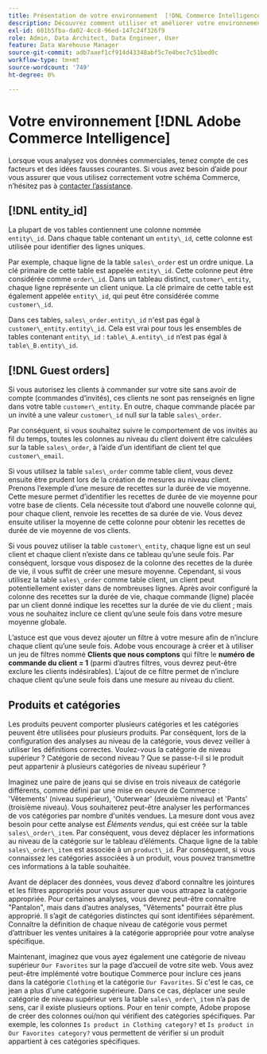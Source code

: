 ```yaml
---
title: Présentation de votre environnement  [!DNL Commerce Intelligence]
description: Découvrez comment utiliser et améliorer votre environnement  [!DNL Commerce Intelligence] .
exl-id: 601b5fba-da02-4cc8-96ed-147c24f326f9
role: Admin, Data Architect, Data Engineer, User
feature: Data Warehouse Manager
source-git-commit: adb7aaef1cf914d43348abf5c7e4bec7c51bed0c
workflow-type: tm+mt
source-wordcount: '749'
ht-degree: 0%

---
```


# Votre environnement [!DNL Adobe Commerce Intelligence]

Lorsque vous analysez vos données commerciales, tenez compte de ces facteurs et des idées fausses courantes. Si vous avez besoin d’aide pour vous assurer que vous utilisez correctement votre schéma Commerce, n’hésitez pas à [contacter l’assistance](https://experienceleague.adobe.com/docs/commerce-knowledge-base/kb/troubleshooting/miscellaneous/mbi-service-policies.html?lang=fr).

## [!DNL entity\_id]

La plupart de vos tables contiennent une colonne nommée `entity\_id`. Dans chaque table contenant un `entity\_id`, cette colonne est utilisée pour identifier des lignes uniques.

Par exemple, chaque ligne de la table `sales\_order` est un ordre unique. La clé primaire de cette table est appelée `entity\_id`. Cette colonne peut être considérée comme `order\_id`. Dans un tableau distinct, `customer\_entity`, chaque ligne représente un client unique. La clé primaire de cette table est également appelée `entity\_id`, qui peut être considérée comme `customer\_id`.

Dans ces tables, `sales\_order.entity\_id` n&#39;est pas égal à `customer\_entity.entity\_id`. Cela est vrai pour tous les ensembles de tables contenant `entity\_id` : `table\_A.entity\_id` n’est pas égal à `table\_B.entity\_id`.

## [!DNL Guest orders]

Si vous autorisez les clients à commander sur votre site sans avoir de compte (commandes d’invités), ces clients ne sont pas renseignés en ligne dans votre table `customer\_entity`. En outre, chaque commande placée par un invité a une valeur `customer\_id` null sur la table `sales\_order`.

Par conséquent, si vous souhaitez suivre le comportement de vos invités au fil du temps, toutes les colonnes au niveau du client doivent être calculées sur la table `sales\_order`, à l’aide d’un identifiant de client tel que `customer\_email`.

Si vous utilisez la table `sales\_order` comme table client, vous devez ensuite être prudent lors de la création de mesures au niveau client. Prenons l’exemple d’une mesure de recettes sur la durée de vie moyenne. Cette mesure permet d’identifier les recettes de durée de vie moyenne pour votre base de clients. Cela nécessite tout d’abord une nouvelle colonne qui, pour chaque client, renvoie les recettes de sa durée de vie. Vous devez ensuite utiliser la moyenne de cette colonne pour obtenir les recettes de durée de vie moyenne de vos clients.

Si vous pouvez utiliser la table `customer\_entity`, chaque ligne est un seul client et chaque client n’existe dans ce tableau qu’une seule fois. Par conséquent, lorsque vous disposez de la colonne des recettes de la durée de vie, il vous suffit de créer une mesure moyenne. Cependant, si vous utilisez la table `sales\_order` comme table client, un client peut potentiellement exister dans de nombreuses lignes. Après avoir configuré la colonne des recettes sur la durée de vie, chaque commande (ligne) placée par un client donné indique les recettes sur la durée de vie du client ; mais vous ne souhaitez inclure ce client qu’une seule fois dans votre mesure moyenne globale.

L’astuce est que vous devez ajouter un filtre à votre mesure afin de n’inclure chaque client qu’une seule fois. Adobe vous encourage à créer et à utiliser un jeu de filtres nommé **Clients que nous comptons** qui filtre le **numéro de commande du client = 1** (parmi d’autres filtres, vous devrez peut-être exclure les clients indésirables). L’ajout de ce filtre permet de n’inclure chaque client qu’une seule fois dans une mesure au niveau du client.

## Produits et catégories

Les produits peuvent comporter plusieurs catégories et les catégories peuvent être utilisées pour plusieurs produits. Par conséquent, lors de la configuration des analyses au niveau de la catégorie, vous devez veiller à utiliser les définitions correctes. Voulez-vous la catégorie de niveau supérieur ? Catégorie de second niveau ? Que se passe-t-il si le produit peut appartenir à plusieurs catégories de niveau supérieur ?

Imaginez une paire de jeans qui se divise en trois niveaux de catégorie différents, comme défini par une mise en oeuvre de Commerce : &#39;Vêtements&#39; (niveau supérieur), &#39;Outerwear&#39; (deuxième niveau) et &#39;Pants&#39; (troisième niveau). Vous souhaiterez peut-être analyser les performances de vos catégories par nombre d&#39;unités vendues. La mesure dont vous avez besoin pour cette analyse est _Éléments vendus_, qui est créée sur la table `sales\_order\_item`. Par conséquent, vous devez déplacer les informations au niveau de la catégorie sur le tableau d’éléments. Chaque ligne de la table `sales\_order\_item` est associée à un `product\_id`. Par conséquent, si vous connaissez les catégories associées à un produit, vous pouvez transmettre ces informations à la table souhaitée.

Avant de déplacer des données, vous devez d’abord connaître les jointures et les filtres appropriés pour vous assurer que vous attrapez la catégorie appropriée. Pour certaines analyses, vous devrez peut-être connaître &quot;Pantalon&quot;, mais dans d’autres analyses, &quot;Vêtements&quot; pourrait être plus approprié. Il s’agit de catégories distinctes qui sont identifiées séparément. Connaître la définition de chaque niveau de catégorie vous permet d’attribuer les ventes unitaires à la catégorie appropriée pour votre analyse spécifique.

Maintenant, imaginez que vous ayez également une catégorie de niveau supérieur `Our Favorites` sur la page d’accueil de votre site web. Vous avez peut-être implémenté votre boutique Commerce pour inclure ces jeans dans la catégorie `Clothing` et la catégorie `Our Favorites`. Si c&#39;est le cas, ce jean a plus d&#39;une catégorie supérieure. Dans ce cas, déplacer une seule catégorie de niveau supérieur vers la table `sales\_order\_item` n’a pas de sens, car il existe plusieurs options. Pour en tenir compte, Adobe propose de créer des colonnes oui/non qui vérifient des catégories spécifiques. Par exemple, les colonnes `Is product in Clothing category?` et `Is product in Our Favorites category?` vous permettent de vérifier si un produit appartient à ces catégories spécifiques.
